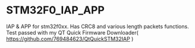 # STM32F0_IAP_APP

IAP & APP for stm32f0xx. Has CRC8 and various length packets functions. 
Test passed with my QT Quick Firmware Downloader( https://github.com/769484623/QtQuickSTM32IAP )
